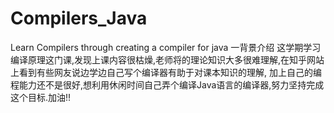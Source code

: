 # Compilers_Java
Learn Compilers through creating a compiler for java
一背景介绍
这学期学习编译原理这门课,发现上课内容很枯燥,老师将的理论知识大多很难理解,在知乎网站上看到有些网友说边学边自己写个编译器有助于对课本知识的理解,
加上自己的编程能力还不是很好,想利用休闲时间自己弄个编译Java语言的编译器,努力坚持完成这个目标.加油!!
